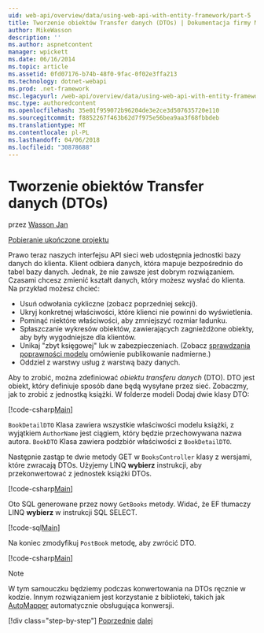 ```yaml
---
uid: web-api/overview/data/using-web-api-with-entity-framework/part-5
title: Tworzenie obiektów Transfer danych (DTOs) | Dokumentacja firmy Microsoft
author: MikeWasson
description: ''
ms.author: aspnetcontent
manager: wpickett
ms.date: 06/16/2014
ms.topic: article
ms.assetid: 0fd07176-b74b-48f0-9fac-0f02e3ffa213
ms.technology: dotnet-webapi
ms.prod: .net-framework
msc.legacyurl: /web-api/overview/data/using-web-api-with-entity-framework/part-5
msc.type: authoredcontent
ms.openlocfilehash: 35e01f959072b96204de3e2ce3d507635720e110
ms.sourcegitcommit: f8852267f463b62d7f975e56bea9aa3f68fbbdeb
ms.translationtype: MT
ms.contentlocale: pl-PL
ms.lasthandoff: 04/06/2018
ms.locfileid: "30878688"
---
```

<a name="create-data-transfer-objects-dtos"></a>Tworzenie obiektów Transfer danych (DTOs)
====================
przez [Wasson Jan](https://github.com/MikeWasson)

[Pobieranie ukończone projektu](https://github.com/MikeWasson/BookService)

Prawo teraz naszych interfejsu API sieci web udostępnia jednostki bazy danych do klienta. Klient odbiera danych, która mapuje bezpośrednio do tabel bazy danych. Jednak, że nie zawsze jest dobrym rozwiązaniem. Czasami chcesz zmienić kształt danych, który możesz wysłać do klienta. Na przykład możesz chcieć:

- Usuń odwołania cykliczne (zobacz poprzedniej sekcji).
- Ukryj konkretnej właściwości, które klienci nie powinni do wyświetlenia.
- Pominąć niektóre właściwości, aby zmniejszyć rozmiar ładunku.
- Spłaszczanie wykresów obiektów, zawierających zagnieżdżone obiekty, aby były wygodniejsze dla klientów.
- Unikaj "zbyt księgowej" luk w zabezpieczeniach. (Zobacz [sprawdzania poprawności modelu](../../formats-and-model-binding/model-validation-in-aspnet-web-api.md) omówienie publikowanie nadmierne.)
- Oddziel z warstwy usług z warstwą bazy danych.

Aby to zrobić, można zdefiniować *obiektu transferu danych* (DTO). DTO jest obiekt, który definiuje sposób dane będą wysyłane przez sieć. Zobaczmy, jak to zrobić z jednostką książki. W folderze modeli Dodaj dwie klasy DTO:

[!code-csharp[Main](part-5/samples/sample1.cs)]

`BookDetailDTO` Klasa zawiera wszystkie właściwości modelu książki, z wyjątkiem `AuthorName` jest ciągiem, który będzie przechowywana nazwa autora. `BookDTO` Klasa zawiera podzbiór właściwości z `BookDetailDTO`.

Następnie zastąp te dwie metody GET w `BooksController` klasy z wersjami, które zwracają DTOs. Użyjemy LINQ **wybierz** instrukcji, aby przekonwertować z jednostek książki DTOs.

[!code-csharp[Main](part-5/samples/sample2.cs)]

Oto SQL generowane przez nowy `GetBooks` metody. Widać, że EF tłumaczy LINQ **wybierz** w instrukcji SQL SELECT.

[!code-sql[Main](part-5/samples/sample3.sql)]

Na koniec zmodyfikuj `PostBook` metodę, aby zwrócić DTO.

[!code-csharp[Main](part-5/samples/sample4.cs)]

> [!NOTE]
> W tym samouczku będziemy podczas konwertowania na DTOs ręcznie w kodzie. Innym rozwiązaniem jest korzystanie z biblioteki, takich jak [AutoMapper](http://automapper.org/) automatycznie obsługująca konwersji.
> 
> [!div class="step-by-step"]
> [Poprzednie](part-4.md)
> [dalej](part-6.md)
